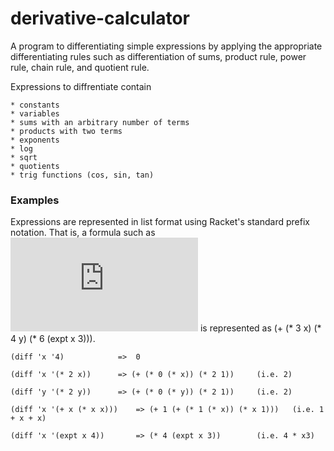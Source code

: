 # derivative-calculator
A program to differentiating simple expressions by applying the appropriate differentiating rules such as differentiation of sums, product rule, power rule, chain rule, and quotient rule.


Expressions to diffrentiate contain
```
* constants
* variables
* sums with an arbitrary number of terms
* products with two terms
* exponents
* log
* sqrt
* quotients
* trig functions (cos, sin, tan)
```


### Examples
Expressions are represented in list format using Racket's standard prefix notation. That is, a formula such as  ![ex formula](http://latex.codecogs.com/gif.latex?3x&plus;4y&plus;6x%5E%7B3%7D)  is represented as	(+ (* 3 x) (* 4 y) (* 6 (expt x 3))).

```
(diff 'x '4)			=>  0

(diff 'x '(* 2 x))	 	=> (+ (* 0 (* x)) (* 2 1)) 	   (i.e. 2)
    
(diff 'y '(* 2 y))		=> (+ (* 0 (* y)) (* 2 1)) 	   (i.e. 2)

(diff 'x '(+ x (* x x)))	=> (+ 1 (+ (* 1 (* x)) (* x 1)))   (i.e. 1 + x + x)

(diff 'x '(expt x 4))		=> (* 4 (expt x 3))		   (i.e. 4 * x3)
```
